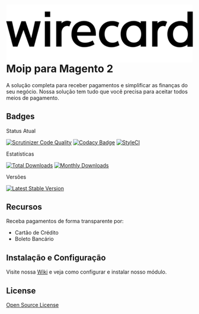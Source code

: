 <img src="view/adminhtml/web/images/logo.svg" align="right" />

# Moip para Magento 2

A solução completa para receber pagamentos e simplificar as finanças do seu negócio. Nossa solução tem tudo que você precisa para aceitar todos meios de pagamento.

## Badges
Status Atual

[![Scrutinizer Code Quality](https://scrutinizer-ci.com/g/wirecardBrasil/magento2/badges/quality-score.png?b=master)](https://scrutinizer-ci.com/g/wirecardBrasil/magento2/)
[![Codacy Badge](https://api.codacy.com/project/badge/Grade/b7e3de5c39e546ce82f94d53be2f1277)](https://app.codacy.com/gh/elisei/dev-moip?utm_source=github.com&utm_medium=referral&utm_content=elisei/dev-moip&utm_campaign=Badge_Grade)
[![StyleCI](https://github.styleci.io/repos/314324670/shield?branch=main)](https://github.styleci.io/repos/314324670?branch=main)


Estatísticas

[![Total Downloads](https://poser.pugx.org/moip/magento2/downloads)](https://packagist.org/packages/moip/magento2)
[![Monthly Downloads](https://poser.pugx.org/moip/magento2/d/monthly)](https://packagist.org/packages/moip/magento2)

Versões

[![Latest Stable Version](https://poser.pugx.org/moip/magento2/v/stable)](https://packagist.org/packages/moip/magento2)

## Recursos

Receba pagamentos de forma transparente por:
*   Cartão de Crédito
*   Boleto Bancário

## Instalação e Configuração

Visite nossa [Wiki][wiki] e veja como configurar e instalar nosso módulo.

## License

[Open Source License](LICENSE.txt)

   [wiki]: <https://github.com/moip/magento2/wiki>